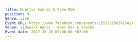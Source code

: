 ```yaml
---
title: Muertos Samraz & Free RUm
position: 4
Genre: Live
Event URL: https://www.facebook.com/events/155332258391841/
Venue: Sidewalk Hanoi - Beer Bar & Snacks
Event date: 2017-10-28 07:00:00 +07:00
---
```


